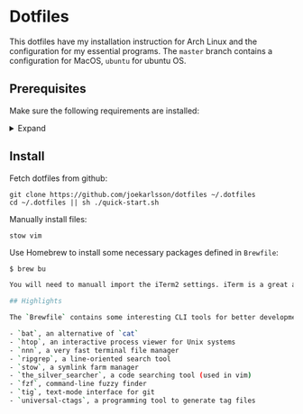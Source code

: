 # Dotfiles

This dotfiles have my installation instruction for Arch Linux and the configuration for my essential programs. The `master` branch contains a configuration for MacOS, `ubuntu` for ubuntu OS.

## Prerequisites

Make sure the following requirements are installed:

<details>
<summary>Expand</summary>

### Homebrew

Install [Homebrew](https://brew.sh) if you haven't.

### Git

You can either install git via Xcode Command Line Tools or by running `git --version` from your terminal.

### Zsh & Oh-My-Zsh

[The Z shell](https://github.com/robbyrussell/oh-my-zsh/wiki/Installing-ZSH), is an extended version of the Bourne Shell (sh), with plenty of new features, and support for plugins and themes. [Oh My Zsh](https://github.com/robbyrussell/oh-my-zsh) is a delightful community-driven framework for managing your zsh configuration.

This project use [purer](https://github.com/DFurnes/purer) as the prompt theme for zsh: `npm install --global purer-prompt`


### NVM

Node Version Manager - Simple bash script to manage multiple active node.js versions. To install nvm: https://github.com/creationix/nvm.


### Tmux

[Tmux](https://github.com/tmux/tmux/wiki) is the terminal multiplexer I can't live without. 
</details>

## Install

Fetch dotfiles from github:

```
git clone https://github.com/joekarlsson/dotfiles ~/.dotfiles
cd ~/.dotfiles || sh ./quick-start.sh
```

Manually install files:

```
stow vim
```

Use Homebrew to install some necessary packages defined in `Brewfile`:

```bash
$ brew bu

You will need to manuall import the iTerm2 settings. iTerm is a great alternative to macOS Terminal.app. The profile is a JSON export of my profile settings; to import Preferences -> General -> Load preferences from a custom folder or URL.

## Highlights

The `Brewfile` contains some interesting CLI tools for better development like

- `bat`, an alternative of `cat`
- `htop`, an interactive process viewer for Unix systems
- `nnn`, a very fast terminal file manager
- `ripgrep`, a line-oriented search tool
- `stow`, a symlink farm manager
- `the_silver_searcher`, a code searching tool (used in vim)
- `fzf`, command-line fuzzy finder
- `tig`, text-mode interface for git
- `universal-ctags`, a programming tool to generate tag files